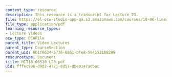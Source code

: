 ```yaml
---
content_type: resource
description: This resource is a transcript for Lecture 23.
file: https://ol-ocw-studio-app-qa.s3.amazonaws.com/courses/18-06-linear-algebra-spring-2010/fffec996d9d247718d57dbe9147a0bac_MIT18_06S10_L23.pdf
file_type: application/pdf
learning_resource_types:
- Lecture Videos
ocw_type: OCWFile
parent_title: Video Lectures
parent_type: CourseSection
parent_uid: 6b1f6624-5736-6951-bfe8-5945521b0299
resourcetype: Document
title: MIT18_06S10_L23.pdf
uid: fffec996-d9d2-4771-8d57-dbe9147a0bac
---
```

